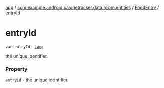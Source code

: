 [app](../../index.md) / [com.example.android.calorietracker.data.room.entities](../index.md) / [FoodEntry](index.md) / [entryId](./entry-id.md)

# entryId

`var entryId: `[`Long`](https://kotlinlang.org/api/latest/jvm/stdlib/kotlin/-long/index.html)

the unique identifier.

### Property

`entryId` - the unique identifier.